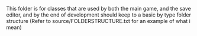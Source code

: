 This folder is for classes that are used by both the main game, and the save editor, and by the end of development should keep to a basic by type folder structure (Refer to source/FOLDERSTRUCTURE.txt for an example of what i mean)